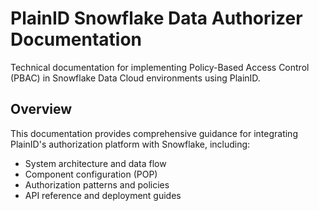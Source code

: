 # PlainID Snowflake Data Authorizer Documentation

Technical documentation for implementing Policy-Based Access Control (PBAC) in Snowflake Data Cloud environments using PlainID.

## Overview

This documentation provides comprehensive guidance for integrating PlainID's authorization platform with Snowflake, including:
- System architecture and data flow
- Component configuration (POP)
- Authorization patterns and policies
- API reference and deployment guides
